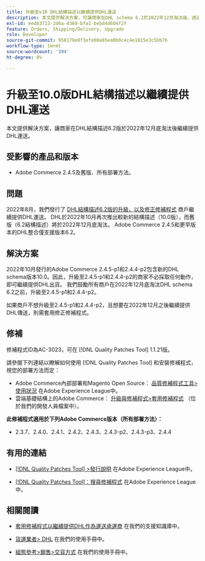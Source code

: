 ```yaml
---
title: 升級至v10 DHL結構描述以繼續提供DHL運送
description: 本文提供解決方案，可讓商家在DHL schema 6.2於2022年12月淘汰後，透過升級至schema 10.0或套用AC-3023修補程式，繼續提供DHL傳送。
exl-id: eed83713-2d6a-4360-bfa1-bebd4d604f2f
feature: Orders, Shipping/Delivery, Upgrade
role: Developer
source-git-commit: 958179e0f3efe08e65ea8b0c4c4e1015e3c5bb76
workflow-type: tm+mt
source-wordcount: '394'
ht-degree: 0%

---
```


# 升級至10.0版DHL結構描述以繼續提供DHL運送

本文提供解決方案，讓商家在DHL結構描述6.2版於2022年12月底淘汰後繼續提供DHL運送。

## 受影響的產品和版本

* Adobe Commerce 2.4.5及舊版、所有部署方法。

## 問題

2022年8月，我們發行了 [DHL結構描述6.2版的升級，以及修正修補程式](https://experienceleague.adobe.com/docs/commerce-knowledge-base/kb/troubleshooting/miscellaneous/adobe-commerce-dhl-upgrade-patch.html) 商戶繼續提供DHL運送。 DHL於2022年10月再次推出較新的結構描述（10.0版），而舊版（6.2結構描述）將於2022年12月底淘汰。 Adobe Commerce 2.4.5和更早版本的DHL整合僅支援版本6.2。

## 解決方案

2022年10月發行的Adobe Commerce 2.4.5-p1和2.4.4-p2包含新的DHL schema版本10.0。因此，升級至2.4.5-p1和2.4.4-p2的商家不必採取任何動作，即可繼續提供DHL出貨。 我們鼓勵所有商戶在2022年12月底淘汰DHL schema 6.2之前，升級至2.4.5-p1和2.4.4-p2。

如果商戶不想升級至2.4.5-p1和2.4.4-p2，且想要在2022年12月之後繼續提供DHL傳送，則需套用修正修補程式。

## 修補

修補程式ID為AC-3023，可在 [!DNL Quality Patches Tool] 1.1.21版。

請參閱下列連結以瞭解如何使用 [!DNL Quality Patches Tool] 和安裝修補程式，視您的部署方法而定：

* Adobe Commerce內部部署和Magento Open Source： [品質修補程式工具>使用狀況](https://experienceleague.adobe.com/docs/commerce-operations/tools/quality-patches-tool/usage.html) 在Adobe Experience League中。
* 雲端基礎結構上的Adobe Commerce： [升級與修補程式>套用修補程式](https://devdocs.magento.com/cloud/project/project-patch.html) （位於我們的開發人員檔案中）。

**此修補程式適用於下列Adobe Commerce版本（所有部署方法）：**

* 2.3.7、2.4.0、2.4.1、2.4.2、2.4.3、2.4.3-p2、2.4.3-p3、2.4.4

## 有用的連結

* [[!DNL Quality Patches Tool] >發行說明](https://experienceleague.adobe.com/docs/commerce-operations/tools/quality-patches-tool/release-notes.html) 在Adobe Experience League中。

* [[!DNL Quality Patches Tool]：搜尋修補程式](https://experienceleague.adobe.com/tools/commerce-quality-patches/index.html) 在Adobe Experience League中。

## 相關閱讀

* [套用修補程式以繼續提供DHL作為運送承運商](https://experienceleague.adobe.com/docs/commerce-knowledge-base/kb/troubleshooting/miscellaneous/adobe-commerce-dhl-upgrade-patch.html) 在我們的支援知識庫中。

* [貨運業者> DHL](https://experienceleague.adobe.com/docs/commerce-admin/stores-sales/delivery/shipping-carriers/dhl.html) 在我們的使用手冊中。
* [組態參考>銷售>交貨方式](https://experienceleague.adobe.com/docs/commerce-admin/config/sales/delivery-methods.html) 在我們的使用手冊中。
